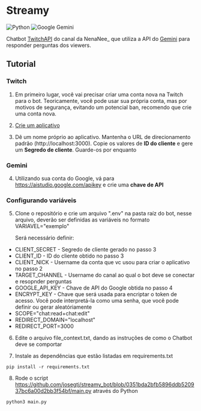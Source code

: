 # Streamy
![Python](https://img.shields.io/badge/python-3670A0?style=for-the-badge&logo=python&logoColor=ffdd54)
![Google Gemini](https://img.shields.io/badge/Google%20Gemini-886FBF?style=for-the-badge&logo=googlegemini&logoColor=fff)

Chatbot [TwitchAPI](https://github.com/Teekeks/pyTwitchAPI) do canal da NenaNee_ que utiliza a API do [Gemini](https://ai.google.dev/gemini-api/docs?hl=pt-br) para responder perguntas dos viewers.

## Tutorial
### Twitch

1. Em primeiro lugar, você vai precisar criar uma conta nova na Twitch para o bot. Teoricamente, você pode usar sua própria conta, mas por motivos de segurança, evitando um potencial ban, recomendo que crie uma conta nova.

2. [Crie um aplicativo](https://dev.twitch.tv/console/apps)

3. Dê um nome próprio ao aplicativo. Mantenha o URL de direcionamento padrão (http://localhost:3000). Copie os valores de **ID do cliente** e gere um **Segredo de cliente**. Guarde-os por enquanto

### Gemini

4. Utilizando sua conta do Google, vá para https://aistudio.google.com/apikey e crie uma **chave de API**

### Configurando variáveis

5. Clone o repositório e crie um arquivo ".env" na pasta raíz do bot, nesse arquivo, deverão ser definidas as variáveis no formato VARIAVEL="exemplo"

    Será necessário definir:
 - CLIENT_SECRET - Segredo de cliente gerado no passo 3
 - CLIENT_ID - ID do cliente obtido no passo 3
 - CLIENT_NICK - Username da conta que vc usou para criar o aplicativo no passo 2
 - TARGET_CHANNEL - Username do canal ao qual o bot deve se conectar e resopnder perguntas
 - GOOGLE_API_KEY - Chave de API do Google obtida no passo 4
 - ENCRYPT_KEY - Chave que será usada para encriptar o token de acesso. Você pode interpretá-la como uma senha, que você pode definir ou gerar aleatóriamente
 - SCOPE="chat:read+chat:edit"
 - REDIRECT_DOMAIN="localhost"
 - REDIRECT_PORT=3000

6. Edite o arquivo file_context.txt, dando as instruções de como o Chatbot deve se comportar

7. Instale as dependências que estão listadas em requirements.txt
```
pip install -r requirements.txt
```
8. Rode o script https://github.com/josegtj/streamy_bot/blob/0351bda2bfb5896ddb520937bc6a00d2bb3f54bf/main.py através do Python
```
python3 main.py
```